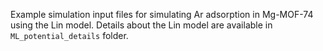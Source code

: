 Example simulation input files for simulating Ar adsorption in Mg-MOF-74 using the Lin model. Details about the Lin model are available in `ML_potential_details` folder.